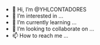 - 👋 Hi, I’m @YHLCONTADORES
- 👀 I’m interested in ...
- 🌱 I’m currently learning ...
- 💞️ I’m looking to collaborate on ...
- 📫 How to reach me ...

<!---
YHLCONTADORES/YHLCONTADORES is a ✨ special ✨ repository because its `README.md` (this file) appears on your GitHub profile.
You can click the Preview link to take a look at your changes.
--->
